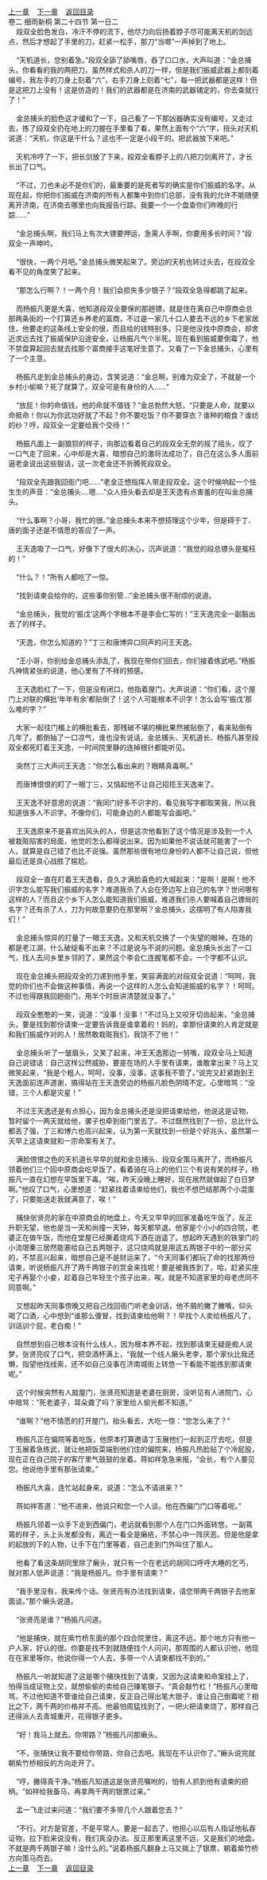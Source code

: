 
[上一章](https://github.com/xiaominghe2014/spider_book/blob/master/book/缺月梧桐/第50章.md)&nbsp;&nbsp;&nbsp;&nbsp;[下一章](https://github.com/xiaominghe2014/spider_book/blob/master/book/缺月梧桐/第52章.md)&nbsp;&nbsp;&nbsp;&nbsp;[返回目录](https://github.com/xiaominghe2014/spider_book/blob/master/book/缺月梧桐/README.md)
<br />卷二 细雨新桐 第二十四节 第一日二<br />&nbsp;&nbsp;&nbsp;&nbsp;段双全脸色发白，冷汗不停的流下，他尽力向后扬着脖子尽可能离天机的剑远点，然后才想起了手里的刀，赶紧一松手，那刀“当啷”一声掉到了地上。<br /><br />&nbsp;&nbsp;&nbsp;&nbsp;“天机道长，您别着急。”段双全舔了舔嘴唇，吞了口口水，大声叫道：“金总捕头，你看看的我的两把刀，虽然样式和杀人的刀一样，但是我们振威武器上都刻着编号，我左手的刀身上刻着“六”，右手刀身上刻着“七”，每一把武器都是这样！但是这把刀上没有！这是仿造的！我们的武器都是在济南的武器铺定的，你去查就行了！”<br /><br />&nbsp;&nbsp;&nbsp;&nbsp;金总捕头的脸色这才缓和了一下，自己看了一下那凶器确实没有编号，又走过去，拣了段双全扔在地上的刀握在手里看了看，果然上面有个“六”字，扭头对天机说道：“天机，你这是干什么？这也不一定是小段干的。把武器放下来吧。”<br /><br />&nbsp;&nbsp;&nbsp;&nbsp;天机冷哼了一下，把长剑放了下来，段双全看脖子上的八把刀剑离开了，才长长出了口气。<br /><br />&nbsp;&nbsp;&nbsp;&nbsp;“不过，刀也未必不是你们的，最重要的是死者写的确实是你们振威的名字。从现在起，你把你们振威在济南的所有人都集中到你们总部，没有我的允许不能随便离开济南，在济南去哪里也向我报告行踪。我要一个一个盘查你们昨晚的行踪……”<br /><br />&nbsp;&nbsp;&nbsp;&nbsp;“金总捕头啊，我们马上有次大镖要押运，急需人手啊，你要用多长时间？”段双全一声呻吟。<br /><br />&nbsp;&nbsp;&nbsp;&nbsp;“很快，一两个月吧。”金总捕头微笑起来了。旁边的天机也转过头去，在段双全看不见的角度笑了起来。<br /><br />&nbsp;&nbsp;&nbsp;&nbsp;“那怎么行啊？！一两个月！我们会损失多少银子？”段双全急得都跳了起来。<br /><br />&nbsp;&nbsp;&nbsp;&nbsp;而杨振凡更是大喜，他知道段双全要保的那趟镖，就是住在离自己中原商会总部两条街的一个打算还乡养老的富商，不过是一家几十口人要去不远的乡下老家居住，他要走的这条线上安全的很，而且给的钱特别多。只是他没找中原商会，却舍近求远去找了振威保护沿途安全，让杨振凡气个半死。现在看到振威要倒霉了，他不禁盘算起回去就去找那个富商接手这笔好生意了。又看了一下金总捕头，心里有了一个主意。<br /><br />&nbsp;&nbsp;&nbsp;&nbsp;杨振凡走到金总捕头的身边，含笑说道：“金总啊，别难为双全了，不就是一个乡村小偷嘛？死了就算了。双全可是有身份的人……”<br /><br />&nbsp;&nbsp;&nbsp;&nbsp;“放屁！你的命值钱，他的命就不值钱？”金总勃然大怒，“只要是人命，就要以命抵命！你以为你武功好就了不起？你不要吃饭？你不要穿衣？谁种的粮食？谁纺的纱？哼，段双全一定要给我个交待！”<br /><br />&nbsp;&nbsp;&nbsp;&nbsp;杨振凡面上一副狼狈的样子，向那边看着自己的段双全无奈的摇了摇头，叹了一口气走了回来，心中却是大喜，暗想自己的激将法成功了，自己在这么多人面前逼老金说出这些狠话，这一次老金还不折腾死段双全。<br /><br />&nbsp;&nbsp;&nbsp;&nbsp;“段双全先跟我回衙门吧……”老金正想指挥人带走段双全。这个时候响起一个怯生生的声音：“金总捕头….嗯….”众人扭头看去却是王天逸有点害羞的在叫金总捕头。<br /><br />&nbsp;&nbsp;&nbsp;&nbsp;“什么事啊？小哥，我忙的很。”金总捕头本来不想搭理这个少年，但是碍于丁、唐的面子还是不情愿的答应了一声。<br /><br />&nbsp;&nbsp;&nbsp;&nbsp;王天逸吸了一口气，好像下了很大的决心，沉声说道：“我觉的段总镖头是冤枉的！”<br /><br />&nbsp;&nbsp;&nbsp;&nbsp;“什么？！”所有人都吃了一惊。<br /><br />&nbsp;&nbsp;&nbsp;&nbsp;“找到请柬会给你的，这些事你别管…”金总捕头很不耐烦的说道。<br /><br />&nbsp;&nbsp;&nbsp;&nbsp;“金总捕头，我觉的‘振戊’这两个字根本不是李会仁写的！”王天逸完全一副豁出去了的样子。<br /><br />&nbsp;&nbsp;&nbsp;&nbsp;“天逸，你怎么知道的？”丁三和唐博异口同声的问王天逸。<br /><br />&nbsp;&nbsp;&nbsp;&nbsp;“王小哥，你别给金总捕头添乱了，我现在带你们回去，你们接着练武吧。”杨振凡神情紧张的说道，他心里有了不祥的预感。<br /><br />&nbsp;&nbsp;&nbsp;&nbsp;王天逸脸红了一下，但是没有闭口，他指着屋门，大声说道：“你们看，这个屋门上对联的横批‘年年有余’都贴倒了！这个人可能根本不识字！怎么会写‘振戊’那么难的字？”<br /><br />&nbsp;&nbsp;&nbsp;&nbsp;大家一起往门楣上的横批看去，那残破不堪的横批果然被贴倒了，看来贴倒有几年了。都倒抽了一口凉气，谁也没有说话，金总捕头、天机道长、杨振凡甚至段双全都死盯着王天逸，一时间院里静的连掉根针都能听见。<br /><br />&nbsp;&nbsp;&nbsp;&nbsp;突然丁三大声问王天逸：“你怎么看出来的？眼睛真毒啊。”<br /><br />&nbsp;&nbsp;&nbsp;&nbsp;而唐博恨恨的盯了一眼丁三，又恼起他不让自己招揽王天逸来了。<br /><br />&nbsp;&nbsp;&nbsp;&nbsp;王天逸不好意思的说道：“我同门好多不识字的，看见我写字都取笑我，所以我知道很多人不识字。不像你们，可能身边的人都能写会画吧。”<br /><br />&nbsp;&nbsp;&nbsp;&nbsp;王天逸原来不是喜欢出风头的人，但是这次他看到了这个情况是涉及到一个人被栽赃陷害的局面，他觉的怎么都得说出来。因为如果他不说话就可能害了一个人，就算是自己错了也比不说强。虽然那些很有地位身份的人都不让自己说，但他最后还是良心战胜了尴尬。<br /><br />&nbsp;&nbsp;&nbsp;&nbsp;段双全一直在盯着王天逸看，良久才满脸喜色的大喊起来：“是啊！是啊！他不识字怎么能写我们振威的名字？难道我杀了人会在旁边写上自己的名字？世间哪有这样的人？而且这个乡下人怎么能知道我们振威，难道我们杀人要喊着自己镖局的名字？还有杀了人，刀为何故意要扔在那里啊？金总捕头，这摆明了有人陷害我们！”<br /><br />&nbsp;&nbsp;&nbsp;&nbsp;金总捕头惊异的打量了一眼王天逸，又和天机交换了一个失望的眼神，在场的都是老江湖，什么破绽看不出来？不过是说与不说的问题。金总捕头长出了一口气，找人去问乡里乡邻的了，果然这个李会仁连握笔都不会，一个字都不认识。<br /><br />&nbsp;&nbsp;&nbsp;&nbsp;现在金总捕头把段双全的刀递到他手里，笑容满面的对段双全说道：“呵呵，我觉的你们也不会做这种事情，再说一个这样的人怎么会知道振威的名字？！呵呵。不过也得跟我回趟衙门，用半个时辰讲清楚就没事了。”<br /><br />&nbsp;&nbsp;&nbsp;&nbsp;段双全憨憨的一笑，说道：“没事！没事！”不过马上又咬牙切齿起来，“金总捕头，要是找到那份请柬一定要告诉我是谁拿着的！妈的，拿那份请柬的人肯定就是和我们振威作对的人！居然敢栽赃我们，我饶不了他！”<br /><br />&nbsp;&nbsp;&nbsp;&nbsp;金总捕头听了一皱眉头，又笑了起来，冲王天逸那边一努嘴，段双全马上知道自己说错话：自己这样公然威胁，要是在场的人手里有请柬，谁敢拿出来？马上又微笑起来，“我是个粗人，呵呵，没事，没事，这事我不管了。”说完又赶紧跑到王天逸面前连声道谢，搞得站在王天逸旁边的杨振凡脸色阴晴不定。心里暗骂：“没错，三个人都是灾星！”<br /><br />&nbsp;&nbsp;&nbsp;&nbsp;不过王天逸还是有点担心，因为金总捕头还是没把请柬给他，他说这是证物，暂时留个一两天就给他，骡子也牵到衙门里去了。不过既然找到了一份，总比什么都丢了强，丁三和博六也高兴起来，认为第一天就找到一份是个好兆头，虽然第一天早上这请柬就和一宗命案有关了。<br /><br />&nbsp;&nbsp;&nbsp;&nbsp;满脸恨恨之色的天机道长早早的就和金总捕头、段双全策马离开了，而杨振凡领着他们三个回中原商会吃早饭了，看着骑在马上的他们三个有说有笑的样子，杨振凡一直在幻想在早饭里下毒。“唉，昨天没晚上睡好，现在居然就做起了白日梦啊。”他叹了口气，心里想道：“赶紧找着请柬给他们，我也不想巴结那两个小混蛋了，只要能送走我就满意了，唉！”<br /><br />&nbsp;&nbsp;&nbsp;&nbsp;捕快张贤亮的家在中原商会的地盘上，今天又早早的回家准备吃午饭了，反正升职无望，他也是当一天和尚撞一天钟，每天都早退。他家是个小小的四合院，老婆正在做午饭，而他在堂屋已经撕着烧鸡下酒在逍遥了。想起昨天遇到的铁掌门的小流氓秦三居然能塞给自己五两银子，这只烧鸡就是用这五两银子中的一部分买的，不禁高兴起来，暗想自己是不是财运来了，“今天同事们都玩了命的找那两份请柬，听说杨振凡开了两千两银子的赏金来找呢！要是被我拣到了，哈，赶紧买座宅子再娶个小妾，趁着自己年轻生个孩子出来，唉，就是不知道家里的母老虎同不同意啊。”<br /><br />&nbsp;&nbsp;&nbsp;&nbsp;又想起昨天同事傍晚又把自己找回衙门听老金训话，他不屑的撇了撇嘴，仰头喝了口酒，心中想到“谁那么傻冒，找到请柬给他啊？！早找个人卖给杨振凡了，训话训个屁，老白痴！”<br /><br />&nbsp;&nbsp;&nbsp;&nbsp;自然想到自己根本没有什么线人，因为根本养不起，找到那请柬无疑是痴人说梦，张贤亮叹了口气，把空酒杯满上，“我就一个线人癞头老李，那个家伙比我还懒，指望他找线索，还不如自己没事在济南城街上转悠一下看能不能拣到那请柬呢。”<br /><br />&nbsp;&nbsp;&nbsp;&nbsp;这个时候突然有人敲屋门，张贤亮知道是老婆在厨房，没听见有人进院门，心中暗骂：“死老婆子，耳朵聋了吗？家里给人偷光都不知道。”<br /><br />&nbsp;&nbsp;&nbsp;&nbsp;“谁啊？”他不情愿的打开屋门，抬头看去，大吃一惊：“您怎么来了？”<br /><br />&nbsp;&nbsp;&nbsp;&nbsp;杨振凡正在偏院等着吃饭，他原本打算邀请丁玉展他们一起到正厅去吃，但是丁玉展着急练武，就让他把饭菜端到他们住的偏院来，杨振凡热脸贴了个冷屁股，现在正在自己院子的客厅里气鼓鼓的坐着。蒋如祥急急来报，“会长，有个人要见您。他说他手里有那张请柬。”<br /><br />&nbsp;&nbsp;&nbsp;&nbsp;杨振凡大喜，连忙站起身来，说道：“怎么不请进来？”<br /><br />&nbsp;&nbsp;&nbsp;&nbsp;蒋如祥答道：“他不进来，他说只和您一个人谈。他在西偏门门口等着呢。”<br /><br />&nbsp;&nbsp;&nbsp;&nbsp;杨振凡领着一众手下走到西偏门，老远就看到那个人在门口外面转悠，一副蔫蔫的样子，头上头发都没有，离近一看全是癞疮，不禁心中一阵厌恶。但是他是拿的起放的下的人物，让手下在门里等着，自己走到门外叫住了那人。<br /><br />&nbsp;&nbsp;&nbsp;&nbsp;他看了看这条胡同里除了癞头，就只有一个在老远的胡同口呼呼大睡的乞丐，就对那人低声说道：“我是杨振凡。你手里有请柬？”<br /><br />&nbsp;&nbsp;&nbsp;&nbsp;“我手里没有，我来传个话。张贤亮有办法找到请柬，请您带两千两银子去他家面谈。”那个癞头说道。<br /><br />&nbsp;&nbsp;&nbsp;&nbsp;“张贤亮是谁？”杨振凡问道。<br /><br />&nbsp;&nbsp;&nbsp;&nbsp;“他是捕快，就在紫竹桥东面的那个四合院里住，离这不远，那个地方只有他一户人家，好认的很。你要是找不到就随便找个人问问，那周围的人都认识他，他现在在家里等你，他说你得一个人去，多带一个人请柬都找不到的。”<br /><br />&nbsp;&nbsp;&nbsp;&nbsp;杨振凡一听就知道了这是哪个捕快找到了请柬，又因为这请柬和命案挂上了，怕得当成证物上交，就想偷偷的卖给自己赚笔银子。“真会敲竹杠！”杨振凡心里暗骂，不过他知道不管谁给自己请柬，反正自己得出笔大银子，谁让自己倒霉呢？相比之下，两千两的价格并不高。他最怕周猛找到了，一把火把请柬烧了，那样自己还得派人去青城重开，花得银子更多。<br /><br />&nbsp;&nbsp;&nbsp;&nbsp;“好！我马上就去。你带路？”杨振凡问那癞头。<br /><br />&nbsp;&nbsp;&nbsp;&nbsp;“不，张捕快让我不要给你带路，你自己去吧。我现在不认识你了。”癞头说完就朝紫竹桥相反的方向走开了。<br /><br />&nbsp;&nbsp;&nbsp;&nbsp;“哼，撇得真干净。”杨振凡知道这是张贤亮嘱咐的，怕有人抓到他有请柬的把柄。“如祥给我备马，再拿两千两的银票过来。”<br /><br />&nbsp;&nbsp;&nbsp;&nbsp;孟一飞走过来问道：“我们要不多带几个人跟着您去？”<br /><br />&nbsp;&nbsp;&nbsp;&nbsp;“不行。对方是官差，不是平常人。要是一起去了，他担心以后有人指证他私吞证物，拉下脸来说没有，我们真没办法。反正那里离这里不远，又是我们的地盘。不就是两千两银子嘛！没什么的。”说着杨振凡翻身上马又揣上了银票，朝着紫竹桥方向策马而去。 <br />
[上一章](https://github.com/xiaominghe2014/spider_book/blob/master/book/缺月梧桐/第50章.md)&nbsp;&nbsp;&nbsp;&nbsp;[下一章](https://github.com/xiaominghe2014/spider_book/blob/master/book/缺月梧桐/第52章.md)&nbsp;&nbsp;&nbsp;&nbsp;[返回目录](https://github.com/xiaominghe2014/spider_book/blob/master/book/缺月梧桐/README.md)
